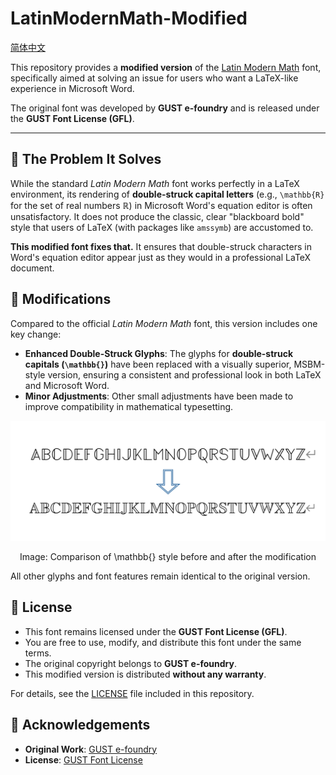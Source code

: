 # LatinModernMath-Modified 

[简体中文](/README_ZH)

This repository provides a **modified version** of the [Latin Modern Math](https://www.gust.org.pl/projects/e-foundry/latin-modern) font, specifically aimed at solving an issue for users who want a LaTeX-like experience in Microsoft Word.

The original font was developed by **GUST e-foundry** and is released under the **GUST Font License (GFL)**.

---

## 🎯 The Problem It Solves

While the standard *Latin Modern Math* font works perfectly in a LaTeX environment, its rendering of **double-struck capital letters** (e.g., `\mathbb{R}` for the set of real numbers ℝ) in Microsoft Word's equation editor is often unsatisfactory. It does not produce the classic, clear "blackboard bold" style that users of LaTeX (with packages like `amssymb`) are accustomed to.

**This modified font fixes that.** It ensures that double-struck characters in Word's equation editor appear just as they would in a professional LaTeX document.

## 🔧 Modifications

Compared to the official *Latin Modern Math* font, this version includes one key change:

- **Enhanced Double-Struck Glyphs**: The glyphs for **double-struck capitals (`\mathbb{}`)** have been replaced with a visually superior, MSBM-style version, ensuring a consistent and professional look in both LaTeX and Microsoft Word.
- **Minor Adjustments**: Other small adjustments have been made to improve compatibility in mathematical typesetting.

![picture](/picture.png)
<p align="center">Image: Comparison of \mathbb{} style before and after the modification</p>

All other glyphs and font features remain identical to the original version.

## 📜 License

- This font remains licensed under the **GUST Font License (GFL)**.
- You are free to use, modify, and distribute this font under the same terms.
- The original copyright belongs to **GUST e-foundry**.
- This modified version is distributed **without any warranty**.

For details, see the [LICENSE](LICENSE) file included in this repository.

## 🙏 Acknowledgements

- **Original Work**: [GUST e-foundry](https://www.gust.org.pl/projects/e-foundry)
- **License**: [GUST Font License](http://www.gust.org.pl/projects/e-foundry/licenses)
